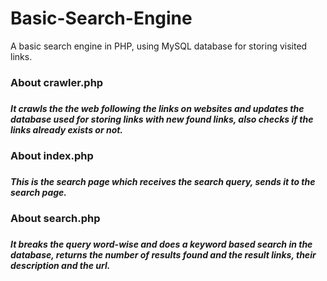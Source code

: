 # Basic-Search-Engine
A basic search engine in PHP, using MySQL database for storing visited links.

<h3> About crawler.php <h3>

<h5>It crawls the the web following the links on websites and updates the database used for storing links with new found links, 
also checks if the links already exists or not.<h5>

<h3>About index.php<h3>

<h5>This is the search page which receives the search query, sends it to the search page.<h5>

<h3>About search.php<h3>

<h5>It breaks the query word-wise and does a keyword based search in the database, returns the number of results found and the
result links, their description and the url.<h5>

